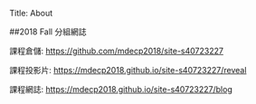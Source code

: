 Title: About

##2018 Fall 分組網誌

課程倉儲: <a href="https://github.com/mdecp2018/site-s40723227">https://github.com/mdecp2018/site-s40723227</a>

課程投影片: <a href=" https://mdecp2018.github.io/site-s40723227/reveal"> https://mdecp2018.github.io/site-s40723227/reveal</a>

課程網誌: <a href=" https://mdecp2018.github.io/site-s40723227/blog"> https://mdecp2018.github.io/site-s40723227/blog</a>








